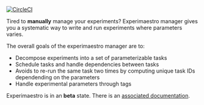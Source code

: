 [![CircleCI](https://circleci.com/gh/bpiwowar/experimaestro.svg?style=svg)](https://circleci.com/gh/bpiwowar/experimaestro)

Tired to **manually** manage your experiments? Experimaestro manager
gives you a systematic way to write and run experiments where parameters varies.

The overall goals of the experimaestro manager are to:

* Decompose experiments into a set of parameterizable tasks
* Schedule tasks and handle dependencies between tasks
* Avoids to re-run the same task two times by computing unique task IDs dependending on the parameters
* Handle experimental parameters through tags

Experimaestro is in an **beta** state. There is an [associated documentation](http://bpiwowar.github.io/experimaestro/).
